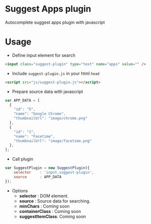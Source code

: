 # Suggest Apps plugin
Autocomplete suggest apps plugin with javascript

# Usage

* Define input element for search
```html
<input class="suggest-plugin" type="text" name="apps" value="" />
```
* Include <code>suggest-plugin.js</code> in your html <code>head</code>
```html
<script src="js/suggest-plugin.js"></script>
```

* Prepare source data with javascript
```js
var APP_DATA = [
  {
    "id": "5",
    "name": "Google Chrome",
    "thumbnailUrl": "image/chrome.png"
  },
  {
    "id": "1",
    "name": "Facetime",
    "thumbnailUrl": "image/facetime.png"
  },
];
```

* Call plugin
```js
var SuggestPlugin = new SuggestPlugin({
    selector    : 'input.suggest-plugin',
    source      : APP_DATA
});
```

* Options
   * **selector** : DOM element.
   * **source**   : Source data for searching.
   * **minChars** : Coming soon
   * **containerClass** : Coming soon
   * **suggestItemClass**: Coming soon